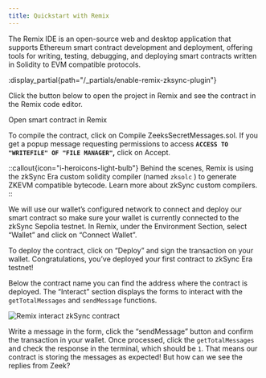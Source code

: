 ```yaml
---
title: Quickstart with Remix
---
```


The Remix IDE is an open-source web and desktop application that supports Ethereum smart contract development and
deployment, offering tools for writing, testing, debugging, and deploying smart contracts written in Solidity to EVM
compatible protocols.

:display_partial{path="/_partials/enable-remix-zksync-plugin"}

Click the button below to open the project in Remix and see the contract in the Remix code editor.

<UButton
    icon="i-heroicons-code-bracket"
    size="xl"
    color="primary"
    variant="solid"
    :trailing="false"
    to="https://remix.ethereum.org/#url=https://github.com/uF4No/zksync-101-quickstart/blob/master/contracts/ZeekSecretMessages.sol"
    target="_blank"
    >Open smart contract in Remix</UButton>

To compile the contract, click on  Compile ZeeksSecretMessages.sol. If you get a popup message requesting permissions to
access **`ACCESS TO "WRITEFILE" OF "FILE MANAGER"`,** click on Accept.

::callout{icon="i-heroicons-light-bulb"} Behind the scenes, Remix is using the zkSync Era custom solidity compiler
(named `zksolc` ) to generate ZKEVM compatible bytecode. Learn more about zkSync custom compilers. ::

We will use our wallet’s configured network to connect and deploy our smart contract so make sure your wallet is
currently connected to the zkSync Sepolia testnet. In Remix, under the Environment Section, select “Wallet” and click on
“Connect Wallet”.

To deploy the contract, click on “Deploy” and sign the transaction on your wallet. Congratulations, you’ve deployed your
first contract to zkSync Era testnet!

Below the contract name you can find the address where the contract is deployed. The “Interact” section displays the
forms to interact with the `getTotalMessages` and `sendMessage` functions.

![Remix interact zkSync contract](/images/101-quickstart/101-remix-interact.png)

Write a message in the form, click the “sendMessage” button and confirm the transaction in your wallet. Once processed,
click the `getTotalMessages` and check the response in the terminal, which should be `1`. That means our contract is
storing the messages as expected! But how can we see the replies from Zeek?
